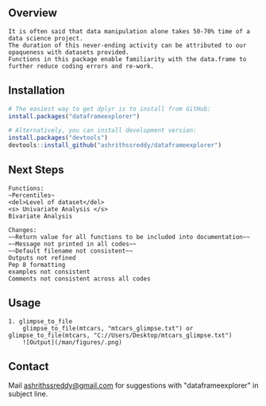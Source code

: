 <!-- README.md is generated from README.Rmd. Please edit that file -->

## Overview
```
It is often said that data manipulation alone takes 50-70% time of a data science project. 
The duration of this never-ending activity can be attributed to our opaqueness with datasets provided.
Functions in this package enable familiarity with the data.frame to further reduce coding errors and re-work.
```

## Installation
``` r
# The easiest way to get dplyr is to install from GitHub:
install.packages("dataframeexplorer")

# Alternatively, you can install development version:
install.packages("devtools")
devtools::install_github("ashrithssreddy/dataframeexplorer")
```




## Next Steps
```
Functions:
~Percentiles~
<del>Level of dataset</del>
<s> Univariate Analysis </s>
Bivariate Analysis

Changes:
~~Return value for all functions to be included into documentation~~
~~Message not printed in all codes~~
~~Default filename not consistent~~
Outputs not refined
Pep 8 formatting
examples not consistent
Comments not consistent across all codes
```

## Usage
```
1. glimpse_to_file
	glimpse_to_file(mtcars, "mtcars_glimpse.txt") or glimpse_to_file(mtcars, "C://Users/Desktop/mtcars_glimpse.txt")
	![Output](/man/figures/.png)

```

## Contact
Mail ashrithssreddy@gmail.com for suggestions with "dataframeexplorer" in subject line.
